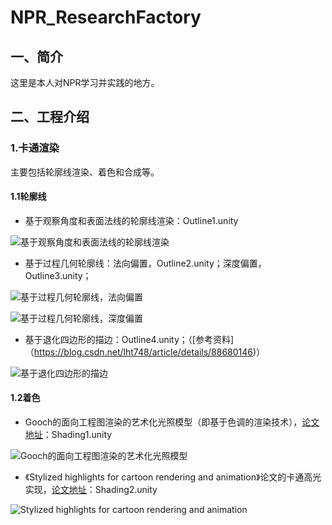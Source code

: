 # NPR_ResearchFactory

## 一、简介

这里是本人对NPR学习并实践的地方。

## 二、工程介绍

### 1.卡通渲染

主要包括轮廓线渲染、着色和合成等。

#### 1.1轮廓线

- 基于观察角度和表面法线的轮廓线渲染：Outline1.unity

![基于观察角度和表面法线的轮廓线渲染](https://github.com/hahahuahai/NPR_Researchlab/blob/master/images/Outline1.png)

- 基于过程几何轮廓线：法向偏置，Outline2.unity；深度偏置，Outline3.unity；

![基于过程几何轮廓线，法向偏置](https://github.com/hahahuahai/NPR_Researchlab/blob/master/images/Outline2.png)

![基于过程几何轮廓线，深度偏置](https://github.com/hahahuahai/NPR_Researchlab/blob/master/images/Outline3.png)

- 基于退化四边形的描边：Outline4.unity；（[参考资料]（https://blog.csdn.net/lht748/article/details/88680146)）

![基于退化四边形的描边](https://github.com/hahahuahai/NPR_Researchlab/blob/master/images/Outline4.png)

#### 1.2着色

- Gooch的面向工程图渲染的艺术化光照模型（即基于色调的渲染技术），[论文地址](https://dl.acm.org/doi/abs/10.1145/280814.280950)：Shading1.unity

![Gooch的面向工程图渲染的艺术化光照模型](https://github.com/hahahuahai/NPR_Researchlab/blob/master/images/Shading1.png)

- 《Stylized highlights for cartoon rendering and animation》论文的卡通高光实现，[论文地址](http://citeseerx.ist.psu.edu/viewdoc/download?doi=10.1.1.218.6114&rep=rep1&type=pdf)：Shading2.unity

![Stylized highlights for cartoon rendering and animation](https://github.com/hahahuahai/NPR_Researchlab/blob/master/images/Shading2.png)

